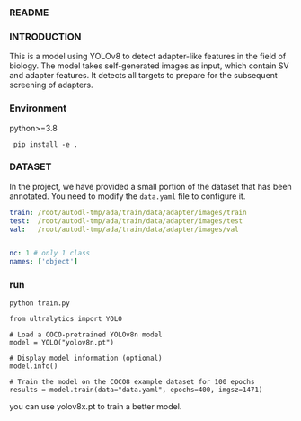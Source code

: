 ### README

### INTRODUCTION

This is a model using YOLOv8 to detect adapter-like features in the field of biology. The model takes self-generated images as input, which contain SV and adapter features. It detects all targets to prepare for the subsequent screening of adapters.

### Environment

python>=3.8

` pip install -e .`

### DATASET

In the project, we have provided a small portion of the dataset that has been annotated. You need to modify the `data.yaml` file to configure it.

```yaml
train: /root/autodl-tmp/ada/train/data/adapter/images/train
test:  /root/autodl-tmp/ada/train/data/adapter/images/test
val:   /root/autodl-tmp/ada/train/data/adapter/images/val


nc: 1 # only 1 class
names: ['object'] 

```

### run

`python train.py`

```
from ultralytics import YOLO

# Load a COCO-pretrained YOLOv8n model
model = YOLO("yolov8n.pt")

# Display model information (optional)
model.info()

# Train the model on the COCO8 example dataset for 100 epochs
results = model.train(data="data.yaml", epochs=400, imgsz=1471)
```

you can use yolov8x.pt to train a better model.
